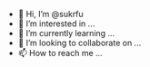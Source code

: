 - 👋 Hi, I’m @sukrfu
- 👀 I’m interested in ...
- 🌱 I’m currently learning ...
- 💞️ I’m looking to collaborate on ...
- 📫 How to reach me ...

<!---
sukrfu/sukrfu is a ✨ special ✨ repository because its `README.md` (this file) appears on your GitHub profile.
You can click the Preview link to take a look at your changes.
--->
